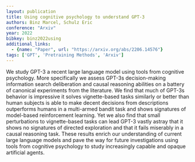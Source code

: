 ```yaml
---
layout: publication
title: Using cognitive psychology to understand GPT-3
authors: Binz Marcel, Schulz Eric
conference: "Arxiv"
year: 2022
bibkey: binz2022using
additional_links:
  - {name: "Paper", url: "https://arxiv.org/abs/2206.14576"}
tags: ['GPT', 'Pretraining Methods', 'Arxiv']
---
```

We study GPT-3 a recent large language model using tools from cognitive psychology. More specifically we assess GPT-3s decision-making information search deliberation and causal reasoning abilities on a battery of canonical experiments from the literature. We find that much of GPT-3s behavior is impressive it solves vignette-based tasks similarly or better than human subjects is able to make decent decisions from descriptions outperforms humans in a multi-armed bandit task and shows signatures of model-based reinforcement learning. Yet we also find that small perturbations to vignette-based tasks can lead GPT-3 vastly astray that it shows no signatures of directed exploration and that it fails miserably in a causal reasoning task. These results enrich our understanding of current large language models and pave the way for future investigations using tools from cognitive psychology to study increasingly capable and opaque artificial agents.
